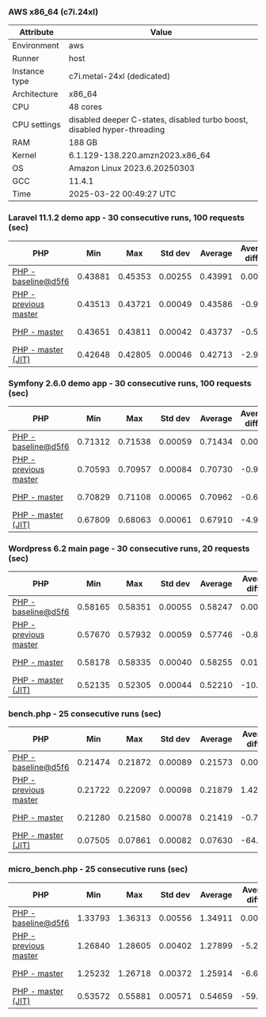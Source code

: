 ### AWS x86_64 (c7i.24xl)

|  Attribute    |     Value      |
|---------------|----------------|
| Environment   |aws|
| Runner        |host|
| Instance type |c7i.metal-24xl (dedicated)|
| Architecture  |x86_64
| CPU           |48 cores|
| CPU settings  |disabled deeper C-states, disabled turbo boost, disabled hyper-threading|
| RAM           |188 GB|
| Kernel        |6.1.129-138.220.amzn2023.x86_64|
| OS            |Amazon Linux 2023.6.20250303|
| GCC           |11.4.1|
| Time          |2025-03-22 00:49:27 UTC|

### Laravel 11.1.2 demo app - 30 consecutive runs, 100 requests (sec)

|     PHP     |     Min     |     Max     |    Std dev   |   Average  |  Average diff % |   Median   | Median diff % |     Memory    |
|-------------|-------------|-------------|--------------|------------|-----------------|------------|---------------|---------------|
|[PHP - baseline@d5f6](https://github.com/php/php-src/commit/d5f6e56610)|0.43881|0.45353|0.00255|0.43991|0.00%|0.43946|0.00%|41.86 MB|
|[PHP - previous master](https://github.com/php/php-src/commit/b450a9c826)|0.43513|0.43721|0.00049|0.43586|-0.92%|0.43577|-0.84%|41.86 MB|
|[PHP - master](https://github.com/php/php-src/commit/8622362394)|0.43651|0.43811|0.00042|0.43737|-0.58%|0.43733|-0.49%|41.86 MB|
|[PHP - master (JIT)](https://github.com/php/php-src/commit/8622362394)|0.42648|0.42805|0.00046|0.42713|-2.91%|0.42711|-2.81%|50.80 MB|

### Symfony 2.6.0 demo app - 30 consecutive runs, 100 requests (sec)

|     PHP     |     Min     |     Max     |    Std dev   |   Average  |  Average diff % |   Median   | Median diff % |     Memory    |
|-------------|-------------|-------------|--------------|------------|-----------------|------------|---------------|---------------|
|[PHP - baseline@d5f6](https://github.com/php/php-src/commit/d5f6e56610)|0.71312|0.71538|0.00059|0.71434|0.00%|0.71434|0.00%|37.39 MB|
|[PHP - previous master](https://github.com/php/php-src/commit/b450a9c826)|0.70593|0.70957|0.00084|0.70730|-0.99%|0.70718|-1.00%|37.55 MB|
|[PHP - master](https://github.com/php/php-src/commit/8622362394)|0.70829|0.71108|0.00065|0.70962|-0.66%|0.70958|-0.67%|37.55 MB|
|[PHP - master (JIT)](https://github.com/php/php-src/commit/8622362394)|0.67809|0.68063|0.00061|0.67910|-4.93%|0.67897|-4.95%|44.56 MB|

### Wordpress 6.2 main page - 30 consecutive runs, 20 requests (sec)

|     PHP     |     Min     |     Max     |    Std dev   |   Average  |  Average diff % |   Median   | Median diff % |     Memory    |
|-------------|-------------|-------------|--------------|------------|-----------------|------------|---------------|---------------|
|[PHP - baseline@d5f6](https://github.com/php/php-src/commit/d5f6e56610)|0.58165|0.58351|0.00055|0.58247|0.00%|0.58237|0.00%|43.01 MB|
|[PHP - previous master](https://github.com/php/php-src/commit/b450a9c826)|0.57670|0.57932|0.00059|0.57746|-0.86%|0.57735|-0.86%|42.94 MB|
|[PHP - master](https://github.com/php/php-src/commit/8622362394)|0.58178|0.58335|0.00040|0.58255|0.01%|0.58256|0.03%|42.94 MB|
|[PHP - master (JIT)](https://github.com/php/php-src/commit/8622362394)|0.52135|0.52305|0.00044|0.52210|-10.37%|0.52208|-10.35%|61.92 MB|

### bench.php - 25 consecutive runs (sec)

|     PHP     |     Min     |     Max     |    Std dev   |   Average  |  Average diff % |   Median   | Median diff % |     Memory    |
|-------------|-------------|-------------|--------------|------------|-----------------|------------|---------------|---------------|
|[PHP - baseline@d5f6](https://github.com/php/php-src/commit/d5f6e56610)|0.21474|0.21872|0.00089|0.21573|0.00%|0.21550|0.00%|26.18 MB|
|[PHP - previous master](https://github.com/php/php-src/commit/b450a9c826)|0.21722|0.22097|0.00098|0.21879|1.42%|0.21865|1.46%|26.27 MB|
|[PHP - master](https://github.com/php/php-src/commit/8622362394)|0.21280|0.21580|0.00078|0.21419|-0.72%|0.21424|-0.59%|26.27 MB|
|[PHP - master (JIT)](https://github.com/php/php-src/commit/8622362394)|0.07505|0.07861|0.00082|0.07630|-64.63%|0.07616|-64.66%|27.38 MB|

### micro_bench.php - 25 consecutive runs (sec)

|     PHP     |     Min     |     Max     |    Std dev   |   Average  |  Average diff % |   Median   | Median diff % |     Memory    |
|-------------|-------------|-------------|--------------|------------|-----------------|------------|---------------|---------------|
|[PHP - baseline@d5f6](https://github.com/php/php-src/commit/d5f6e56610)|1.33793|1.36313|0.00556|1.34911|0.00%|1.34926|0.00%|20.44 MB|
|[PHP - previous master](https://github.com/php/php-src/commit/b450a9c826)|1.26840|1.28605|0.00402|1.27899|-5.20%|1.27966|-5.16%|20.53 MB|
|[PHP - master](https://github.com/php/php-src/commit/8622362394)|1.25232|1.26718|0.00372|1.25914|-6.67%|1.25898|-6.69%|20.53 MB|
|[PHP - master (JIT)](https://github.com/php/php-src/commit/8622362394)|0.53572|0.55881|0.00571|0.54659|-59.49%|0.54672|-59.48%|21.80 MB|
